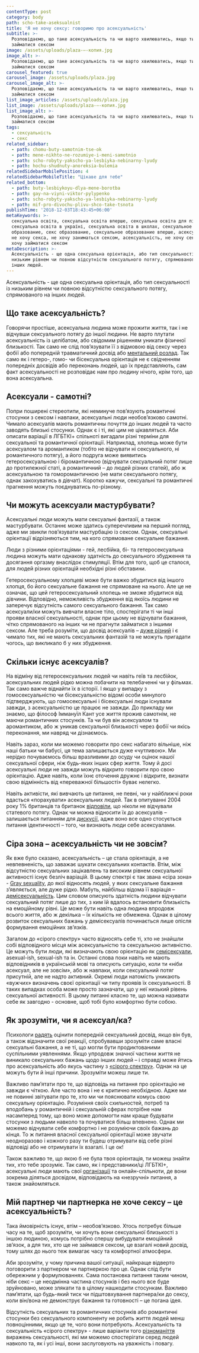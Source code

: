 ```yaml
---
contentType: post
category: body
path: scho-take-aseksualnist
title: 'Я не хочу сексу: говоримо про асексуальність'
subtitle: >-
  Розповідаємо, що таке асексуальність та чи варто хвилюватись, якщо ти не хочеш
  займатися сексом
image: /assets/uploads/plaza-—-копия.jpg
image_alt: >-
  Розповідаємо, що таке асексуальність та чи варто хвилюватись, якщо ти не хочеш
  займатися сексом
carousel_featured: true
carousel_image: /assets/uploads/plaza.jpg
carousel_image_alt: >-
  Розповідаємо, що таке асексуальність та чи варто хвилюватись, якщо ти не хочеш
  займатися сексом
list_image_articles: /assets/uploads/plaza.jpg
list_image: /assets/uploads/plaza-—-копия.jpg
list_image_alt: >-
  Розповідаємо, що таке асексуальність та чи варто хвилюватись, якщо ти не хочеш
  займатися сексом
tags:
  - сексуальність
  - секс
related_sidebar:
  - path: chomu-buty-samotnim-tse-ok
  - path: mene-nikhto-ne-rozumiye-i-meni-samotnio
  - path: scho-robyty-yakscho-ya-lesbiyka-nebinarny-lyudy
  - path: hochu-shudnuty-anoreksia-bulemia
relatedSidebarMobilePosition: 4
relatedSidebarMobileTitle: "Цікаве для тебе"
related_bottom:
  - path: buty-lesbiykoyu-dlya-mene-borotba
  - path: gay-na-viyni-viktor-pylypenko
  - path: scho-robyty-yakscho-ya-lesbiyka-nebinarny-lyudy
  - path: mif-pro-divochu-plivu-shco-take-tsnota
publishTime: '2018-12-03T18:43:45+06:00'
metaKeywords: >-
  сексуальна освіта, сексуальна освіта вперше, сексуальна освіта для підлітків,
  сексуальна освіта в україні, сексуальна освіта в школах, сексуальное
  образование, секс образование, сексуальное образование вперше, асексуальность,
  не хочу секса, не хочу заниматься сексом, асексуальність, не хочу сексу, не
  хочу займатися сексом
metaDescription: >-
  Асексуальність - ще одна сексуальна орієнтація, або тип сексуальності із
  низьким рівнем чи повною відсутністю сексуального потягу, спрямованого на
  інших людей.
---
```

Асексуальність - ще одна сексуальна орієнтація, або тип сексуальності із низьким рівнем чи повною відсутністю сексуального потягу, спрямованого на інших людей. 

## Що таке асексуальність?

Говорячи простіше, асексуальна людина може прожити життя, так і не відчувши сексуального потягу до іншої людини. Не варто плутати асексуальність із целібатом, або свідомим рішенням уникати фізичної близькості. Так само не слід пов’язувати її з відмовою від сексу через фобії або попередній травматичний досвід або [ментальний розлад](https://www.psychologytoday.com/us/blog/living-single/201609/asexuality-is-sexual-orientation-not-sexual-dysfunction). Так само як і гетеро-, гомо- чи бісексуальна орієнтація не є свідченням попередніх досвідів або переконань людей, що їх представляють, сам факт асексуальності не розповідає нам про людину нічого, крім того, що вона асексуальна.

## Асексуали - самотні?

Попри поширені стереотипи, які неминуче пов’язують романтичні стосунки з сексом і навпаки, асексуальні люди необов’язково самотні. Чимало асексуалів мають романтичны почуття до інших людей та часто заводять близькі стосунки. Однак є і ті, які цим не цікавляться. Аби описати варіації в ЛГБТКІ+ спільноті вигадали різні терміни для сексуальної та романтичної орієнтації. Наприклад, хлопець може бути асексуалом та аромантиком (тобто не відчувати ні сексуального, ні романтичного потягу), а його подруга може виявитись гетеросексуальною і біромантичною (відчувати сексуальний потяг лише до протилежної статі, а романтичний – до людей різних статей), або ж асексуальною та гоморомантичною (не мати сексуального потягу, однак закохуватись в дівчат). Коротко кажучи, сексуальні та романтичні прагнення можуть поєднуватись по-різному. 

## Чи можуть асексуали мастурбувати?

Асексуальні люди можуть мати сексуальні фантазії, а також мастурбувати. Останнє може здатись суперечливим на перший погляд, адже ми звикли пов’язувати мастурбацію із сексом. Однак, сексуальні орієнтації відрізняються тим, на кого спрямоване сексуальне бажання. 

Люди з різними орієнтаціями - гей, лесбійка, бі- та гетеросексуальна людина можуть мати однакову здатність до сексуального збудження та досягання оргазму внаслідок стимуляції. Втім для того, щоб це сталося, для людей різних орієнтацій необхідні різні обставини. 

Гетеросексуальному хлопцеві може бути важко збудитися від іншого хлопця, бо його сексуальне бажання не спрямоване на нього. Але це не означає, що цей гетеросексуальний хлопець не зможе збудитися від дівчини. Відповідно, неможливість збудження від якоїсь людини не заперечує відсутність самого сексуального бажання. Так само асексуали/ки можуть вивчати власне тіло, спостерігати ті чи інші прояви власної сексуальності, однак при цьому не відчувати бажання, чітко спрямованого на інших чи не прагнути займатися з іншими сексом. Але треба розуміти, що досвід асексуалів – [дуже різний](https://tonic.vice.com/en_us/article/mgv4wy/we-asked-asexuals-what-they-fantasize-about) і є чимало тих, які не мають сексуальних фантазій та не можуть пригадати чогось, що викликало б у них збудження.

## Скільки існує асексуалів?

На відміну від гетеросексуальних людей чи навіть геїв та лесбійок, асексуальних людей рідко можна побачити на телебаченні чи у фільмах. Так само важче віднайти їх в історії. І якщо у випадку з гомосексуальністю чи бісексуальністю відомі особи минулого підтверджують, що гомосексуальні і бісексуальні люди існували завжди, з асексуальністю це працює не завжди. До прикладу ми знаємо, що філософ Іммануїл Кант усе життя прожив самотнім, не маючи романтичних стосунків. Та чи був він асексуалом та аромантиком, або ж уникав сексуальної близькості через фобії чи якісь переконання, ми навряд чи дізнаємось. 

Навіть зараз, коли ми можемо говорити про секс набагато вільніше, ніж наші батьки чи бабусі, ця тема залишається дуже «чутливою». Ми нерідко почуваємось більш вразливими до осуду чи оцінок нашої сексуальної сфери, ніж будь-яких інших сфер життя. Тому й досі асексуальні люди не завжди можуть відкрито говорити про свою орієнтацію. Адже навіть, коли їхнє оточення дружнє і відкрите, визнати свою відмінність від «переважної більшості» буває нелегко. 

Навіть активісти, які вивчають це питання, не певні, чи у найближчі роки вдасться «порахувати» асексуальних людей. Так в опитуванні 2004 року 1% британців та британок [відповіли](https://www.psychologytoday.com/intl/blog/all-about-sex/201609/living-happily-ever-after-and-never-ever-having-sex), що ніколи не відчували статевого потягу. Однак чи можна відносити їх до асексуалів – залишається питанням для [дискусії](http://www.bbc.com/future/story/20160621-i-have-never-felt-sexual-desire), адже воно все одно стосується питання ідентичності – того, чи визнають люди себе асексуалами.

## Сіра зона – асексуальність чи не зовсім?

Як вже було сказано, асексуальність – це стала орієнтація, а не невпевненість, що заважає шукати сексуальних контактів. Втім, між відсутністю сексуальних зацікавлень та високим рівнем сексуальної активності існує безліч варіацій. В цьому спектрі є так звана «сіра зона» - [Gray sexuality](https://en.wikipedia.org/wiki/Gray_asexuality), до якої відносять людей, у яких сексуальне бажання з’являється, але дуже рідко. Мабуть, найбільш відома її варіація – [демісексуальність](http://demisexuality.org/articles/what-is-demisexuality/). Цим словом описують здатність людини відчувати сексуальний потяг лише до тих, з ким їй вдалось встановити близькість на емоційному рівні. Це може бути навіть одна людина впродовж всього життя, або ж декілька – їх кількість не обмежена. Однак в цілому розвиток сексуальних бажань у демісексуалів починається лише опісля формування емоційних зв’язків. 

Загалом до «сірого спектру» часто відносять себе ті, хто не знайшли собі відповідного місця між асексуальністю та сексуальною активністю. Це можуть бути люди, які визначають свою орієнтацію як [семісексуали](https://www.urbandictionary.com/define.php?term=semisexual), asexual-ish, sexual-ish та ін. Останні слова поки навіть не мають відповідників в українській мові та описують ситуацію, коли ти «ніби асексуал, але не зовсім», або ж навпаки, коли сексуальний потяг присутній, але не надто активний. Окремі люди натомість уникають «вужчих» визначень своєї орієнтації чи типу проявів їх сексуальності. В таких випадках особа може просто зазначати, що  у неї низький рівень сексуальної активності. В цьому питанні класно те, що можна називати себе як завгодно - основне, щоб тобі було комфортно бути собою.

## Як зрозуміти, чи я асексуал/ка?

Психологи [радять](https://zza.delo.ua/know/spasibo-ne-nado-chto-takoe-aseksualnost-346447/) оцінити попередній сексуальний досвід, якщо він був, а також відзначити свої реакції, спробувавши зрозуміти саме власні сексуальні бажання, а не ті, що могли бути продиктованими суспільними уявленнями. Якщо упродовж значної частини життя не виникало сексуальних бажань щодо інших людей – і справді може йтись про асексуальність або якусь частину з [«сірого спектру»](https://www.asexuality.org/?q=general.html). Однак на це можуть бути й інші причини. Зрозуміти можеш лише ти.  

Важливо пам’ятати про те, що відповідь на питання про орієнтацію не завжди є чіткою. Але часто вона і не є критично необхідною. Адже ми не повинні звітувати про те, хто ми чи пояснювати комусь свою сексуальну орієнтацію. Розуміння своїх схильностей, потреб та вподобань у романтичній і сексуальній сферах потрібне нам насамперед тому, що воно може допомогти нам краще будувати стосунки з людьми навколо та почуватися більш впевнено. Однак ми можемо відчувати себе комфортно і не розуміючи своїх бажань до кінця. То ж питання власної сексуальної орієнтації може звучати неодноразово і кожного разу ти будеш отримувати від себе різні відповіді або не отримувати їх взагалі. І це ок!

Також важливо те, що якою б не була твоя орієнтація, ти можеш знайти тих, хто тебе зрозуміє. Так само, як і представники/ці ЛГБТКІ+, асексуальні люди мають свої [організації](https://www.asexuality.org/?q=general.html) та онлайн-спільноти, де вони зокрема діляться досвідом, відповідають на «незручні» питання, а також знайомляться.   

## Мій партнер чи партнерка не хоче сексу – це асексуальність?

Така ймовірність існує, втім – необов’язково. Хтось потребує більше часу на те, щоб зрозуміти, чи хочуть вони сексуальної близькості з іншою людиною, комусь потрібно спершу вибудувати емоційний зв’язок, а для тих, хто ще не займався сексом, це взагалі новий досвід, тому шлях до нього теж вимагає часу та комфортної атмосфери. 

Аби зрозуміти, у чому причина вашої ситуації, найкраще відверто поговорити з партнером чи партнеркою про це. Однак слід бути обережним у формулюваннях. Сама постановка питання таким чином, ніби секс – це неодмінна частина стосунків і без нього все буде зруйновано, може злякати та в цілому нашкодити стосункам. Важливо пам’ятати, що будь-який тиск чи підштовхування партнера/ки до сексу, коли він/вона не демонструє бажання та готовності – це погана ідея.

Відсутність сексуальних та романтичних стосунків або романтичні стосунки без сексуального компоненту не робить життя людей менш повноцінними, якщо це те, чого вони потребують. Асексуальність та сексуальність «сірого спектру» - лише варіанти того [різноманіття](https://mindcology.com/relationships/quick-guide-9-common-sexual-orientations/) виражень сексуальності, які ми можемо спостерігати серед людей навколо та, як і усі інші, вони заслуговують на уважність і повагу.

